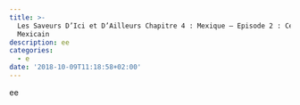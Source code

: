 ```yaml
---
title: >-
  Les Saveurs D’Ici et D’Ailleurs Chapitre 4 : Mexique – Episode 2 : Ceviche
  Mexicain
description: ee
categories:
  - e
date: '2018-10-09T11:18:58+02:00'
---
```

ee
